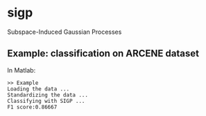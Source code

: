 # sigp
Subspace-Induced Gaussian Processes

## Example: classification on ARCENE dataset

In Matlab:
```
>> Example
Loading the data ...
Standardizing the data ...
Classifying with SIGP ...
F1 score:0.86667
```
